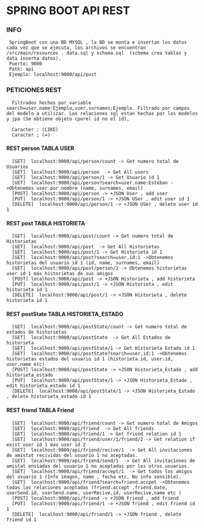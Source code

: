 # SPRING BOOT API REST


### **INFO**
  
     SpringBoot con una BD MYSQL , la BD se monta e insertan los datos cada vez que se ejecuta, los archivos se encuentran /src/main/resources . data.sql y schema.sql  (schema crea tablas y data inserta datos).
     Puerto: 9000
     Path: api
     Ejemplo: localhost:9000/api/post
     
     
### **PETICIONES REST**

      Filtrados hechos por variable search=user.name:Ejemplo,user.surnames;Ejemplo. Filtrado por campos del modelo a utilizar. Las relaciones sql estan hechas por los modelos y jpa (Se obtiene objeto cporel id no el id),
      
      Caracter : (LIKE)
      Caracter ; (=)

#### REST person TABLA USER 

      [GET]  localhost:9000/api/person/count -> Get numero total de Usuarios
      [GET]  localhost:9000/api/person  -> Get All users
      [GET]  localhost:9000/api/person/1 -> Get Usuario id 1 
      [GET]  localhost:9000/api/person?search=user.name:Esteban ->Obtenemos user por nombre (name, surnames, email)
      [POST] localhost:9000/api/person -> +JSON User , add user
      [PUT]  localhost:9000/api/person/1 -> +JSON USer , edit user id 1
      [DELETE]  localhost:9000/api/person/1 -> +JSON USer , delete user id 1
      
      
#### REST post TABLA HISTORIETA

      [GET]  localhost:9000/api/post/count -> Get numero total de Historietas
      [GET]  localhost:9000/api/post  -> Get All Historietas
      [GET]  localhost:9000/api/post/1 -> Get Historieta id 1 
      [GET]  localhost:9000/api/post?search=user.id:1 ->Obtenemos historietas del usuario id 1 (id, name, surnames, email)
      [GET]  localhost:9000/api/post/person/1 -> Obtenemos historietas user id 1 más historietas de sus amigos 
      [POST] localhost:9000/api/post -> +JSON Historieta , add historieta
      [PUT]  localhost:9000/api/post/1 -> +JSON Historieta , edit historieta id 1
      [DELETE]  localhost:9000/api/post/1 -> +JSON Historieta , delete historieta id 1  
      
      
#### REST postState TABLA HISTORIETA_ESTADO

      [GET]  localhost:9000/api/postState/count -> Get numero total de estados de historietas
      [GET]  localhost:9000/api/postState  -> Get All Estados de historieta
      [GET]  localhost:9000/api/postState/1 -> Get Historieta Estado id 1 
      [GET]  localhost:9000/api/postState?search=user.id:1 ->Obtenemos historietas estados del usuario id 1 (historieta.id, user.id, user.name etc)
      [POST] localhost:9000/api/postState -> +JSON Historieta_Estado , add historieta_estado
      [PUT]  localhost:9000/api/postState/1 -> +JSON Historieta_Estado , edit historieta_estado id 1
      [DELETE]  localhost:9000/api/postState/1 -> +JSON Historieta_Estado , delete historieta_estado id 1       
      
 #### REST friend TABLA Friend

      [GET]  localhost:9000/api/friend/count -> Get numero total de Amigos
      [GET]  localhost:9000/api/friend  -> Get All friends
      [GET]  localhost:9000/api/friend/1 -> Get friend relation id 1 
      [GET]  localhost:9000/api/friend/user/1/friend/2 -> Get relation if exist user id 1 mas user id 2 
      [GET]  localhost:9000/api/friend/recive/1  -> Get All invitaciones de amistat recividas del usuario 1 no aceptadas.
      [GET]  localhost:9000/api/friend/send/1  -> Get All invitaciones de amistat enviadas del usuario 1 no aceptadas por los otros usuarios.
      [GET]  localhost:9000/api/friend/accept/1  -> Get todos los amigos del usuario 1 (Info imagen, name , fecha etc, No info sensible).
      [GET]  localhost:9000/api/friend?search=friend.accpet ->Obtenemos todas las relaciones aceptadas (friend.accept ,friend.date, userSend.id, userSend.name, userRecive,id, userRecive,name etc )
      [POST] localhost:9000/api/friend -> +JSON Friend , add friend
      [PUT]  localhost:9000/api/friend/1 -> +JSON friend , edit friend id 1
      [DELETE]  localhost:9000/api/friend/1 -> +JSON friend , delete friend id 1       
           
      
      
